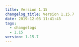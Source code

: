 ```yaml
---
title: Version 1.15
changelog_title: Version 1.15.7
date: 2019-12-03 11:41:43
tags:
  - changelogs
  - 1.15
version: 1.15.7
---
```


<script src="https://gist.github.com/spinnaker-release/8203c57d946e2fce8a79031716a9cb45.js"/>
